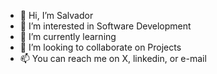 - 👋 Hi, I’m Salvador
- 👀 I’m interested in Software Development
- 🌱 I’m currently learning 
- 💞️ I’m looking to collaborate on Projects
- 📫 You can reach me on X, linkedin, or e-mail

<!---
Salvy32/Salvy32 is a ✨ special ✨ repository because its `README.md` (this file) appears on your GitHub profile.
You can click the Preview link to take a look at your changes.
--->
